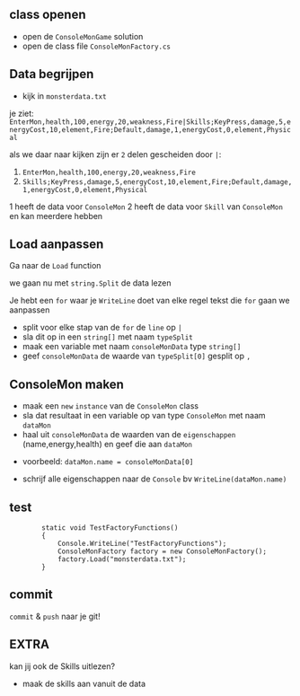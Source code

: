 ## class openen

- open de `ConsoleMonGame` solution
- open de class file `ConsoleMonFactory.cs`

## Data begrijpen

- kijk in `monsterdata.txt`

je ziet:
`EnterMon,health,100,energy,20,weakness,Fire|Skills;KeyPress,damage,5,energyCost,10,element,Fire;Default,damage,1,energyCost,0,element,Physical`

als we daar naar kijken zijn er `2` delen gescheiden door `|`:
1. `EnterMon,health,100,energy,20,weakness,Fire`
2. `Skills;KeyPress,damage,5,energyCost,10,element,Fire;Default,damage,1,energyCost,0,element,Physical`

1 heeft de data voor `ConsoleMon`
2 heeft de data voor `Skill` van `ConsoleMon` en kan meerdere hebben



## Load aanpassen

Ga naar de `Load` function

we gaan nu met `string.Split` de data lezen

Je hebt een `for` waar je `WriteLine` doet van elke regel tekst
die `for` gaan we aanpassen

- split voor elke stap van de `for` de `line` op `|`
- sla dit op in een `string[]` met naam `typeSplit`
- maak een variable met naam `consoleMonData` type `string[]` 
- geef `consoleMonData` de waarde van `typeSplit[0]` gesplit op `,`


## ConsoleMon maken

- maak een `new` `instance` van de `ConsoleMon` class
- sla dat resultaat in een variable op van type `ConsoleMon` met naam `dataMon`
- haal uit `consoleMonData` de waarden van de `eigenschappen` (name,energy,health) en geef die aan `dataMon`
* voorbeeld: `dataMon.name = consoleMonData[0]`

- schrijf alle eigenschappen naar de `Console` bv `WriteLine(dataMon.name)`

## test


```
        static void TestFactoryFunctions()
        {
            Console.WriteLine("TestFactoryFunctions");
            ConsoleMonFactory factory = new ConsoleMonFactory();
            factory.Load("monsterdata.txt");
        }
```

## commit

`commit` & `push` naar je git!

## EXTRA

kan jij ook de Skills uitlezen?
- maak de skills aan vanuit de data